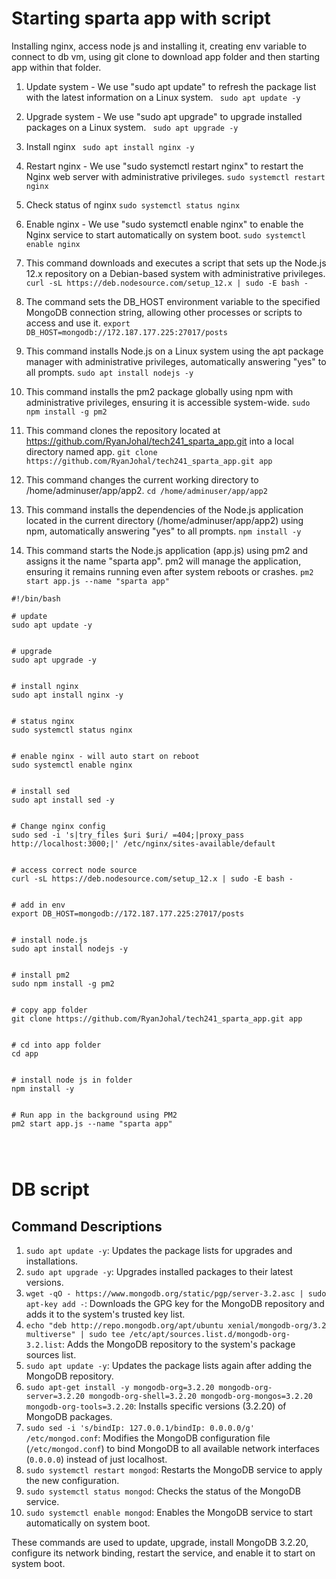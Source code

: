 # Starting sparta app with script
Installing nginx, access node js and installing it, creating env variable to connect to db vm, using git clone to download app folder and then starting app within that folder.

1. Update system - We use "sudo apt update" to refresh the package list with the latest information on a Linux system.
``` sudo apt update -y```

2. Upgrade system - We use "sudo apt upgrade" to upgrade installed packages on a Linux system.
``` sudo apt upgrade -y```

3. Install nginx
``` sudo apt install nginx -y```

4. Restart nginx - We use "sudo systemctl restart nginx" to restart the Nginx web server with administrative privileges.
``` sudo systemctl restart nginx ```

5. Check status of nginx
``` sudo systemctl status nginx ```

6. Enable nginx - We use "sudo systemctl enable nginx" to enable the Nginx service to start automatically on system boot.
``` sudo systemctl enable nginx ```

7. This command downloads and executes a script that sets up the Node.js 12.x repository on a Debian-based system with administrative privileges.
``` curl -sL https://deb.nodesource.com/setup_12.x | sudo -E bash -``` 


8. The command sets the DB_HOST environment variable to the specified MongoDB connection string, allowing other processes or scripts to access and use it.
```export DB_HOST=mongodb://172.187.177.225:27017/posts```


9. This command installs Node.js on a Linux system using the apt package manager with administrative privileges, automatically answering "yes" to all prompts.
```sudo apt install nodejs -y```


10. This command installs the pm2 package globally using npm with administrative privileges, ensuring it is accessible system-wide.
```sudo npm install -g pm2```


11. This command clones the repository located at https://github.com/RyanJohal/tech241_sparta_app.git into a local directory named app.
```git clone https://github.com/RyanJohal/tech241_sparta_app.git app```


12. This command changes the current working directory to /home/adminuser/app/app2.
```cd /home/adminuser/app/app2```


13. This command installs the dependencies of the Node.js application located in the current directory (/home/adminuser/app/app2) using npm, automatically answering "yes" to all prompts.
```npm install -y```


14. This command starts the Node.js application (app.js) using pm2 and assigns it the name "sparta app". pm2 will manage the application, ensuring it remains running even after system reboots or crashes.
```pm2 start app.js --name "sparta app"```


```
#!/bin/bash

# update
sudo apt update -y


# upgrade
sudo apt upgrade -y


# install nginx
sudo apt install nginx -y


# status nginx
sudo systemctl status nginx


# enable nginx - will auto start on reboot
sudo systemctl enable nginx


# install sed
sudo apt install sed -y


# Change nginx config
sudo sed -i 's|try_files $uri $uri/ =404;|proxy_pass http://localhost:3000;|' /etc/nginx/sites-available/default


# access correct node source
curl -sL https://deb.nodesource.com/setup_12.x | sudo -E bash -


# add in env
export DB_HOST=mongodb://172.187.177.225:27017/posts


# install node.js
sudo apt install nodejs -y


# install pm2
sudo npm install -g pm2


# copy app folder
git clone https://github.com/RyanJohal/tech241_sparta_app.git app


# cd into app folder
cd app


# install node js in folder
npm install -y


# Run app in the background using PM2
pm2 start app.js --name "sparta app"




```

# DB script

## Command Descriptions

1. `sudo apt update -y`: Updates the package lists for upgrades and installations.
2. `sudo apt upgrade -y`: Upgrades installed packages to their latest versions.
3. `wget -qO - https://www.mongodb.org/static/pgp/server-3.2.asc | sudo apt-key add -`: Downloads the GPG key for the MongoDB repository and adds it to the system's trusted key list.
4. `echo "deb http://repo.mongodb.org/apt/ubuntu xenial/mongodb-org/3.2 multiverse" | sudo tee /etc/apt/sources.list.d/mongodb-org-3.2.list`: Adds the MongoDB repository to the system's package sources list.
5. `sudo apt update -y`: Updates the package lists again after adding the MongoDB repository.
6. `sudo apt-get install -y mongodb-org=3.2.20 mongodb-org-server=3.2.20 mongodb-org-shell=3.2.20 mongodb-org-mongos=3.2.20 mongodb-org-tools=3.2.20`: Installs specific versions (3.2.20) of MongoDB packages.
7. `sudo sed -i 's/bindIp: 127.0.0.1/bindIp: 0.0.0.0/g' /etc/mongod.conf`: Modifies the MongoDB configuration file (`/etc/mongod.conf`) to bind MongoDB to all available network interfaces (`0.0.0.0`) instead of just localhost.
8. `sudo systemctl restart mongod`: Restarts the MongoDB service to apply the new configuration.
9. `sudo systemctl status mongod`: Checks the status of the MongoDB service.
10. `sudo systemctl enable mongod`: Enables the MongoDB service to start automatically on system boot.

These commands are used to update, upgrade, install MongoDB 3.2.20, configure its network binding, restart the service, and enable it to start on system boot.
